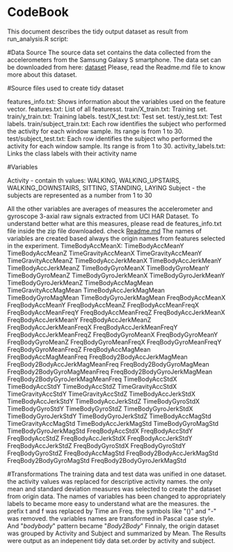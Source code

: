 CodeBook
==============
This document describes the tidy output dataset as result from run_analysis.R script:

#Data Source
The source data set contains the data collected from the accelerometers from the Samsung Galaxy S smartphone. The data set can be downloaded from here: [dataset](https://d396qusza40orc.cloudfront.net/getdata%2Fprojectfiles%2FUCI%20HAR%20Dataset.zip)
Please, read the Readme.md file to know more about this dataset.

#Source files used to create tidy dataset

features_info.txt: Shows information about the variables used on the feature vector.
features.txt: List of all featuresst.
train/X_train.txt: Training set.
train/y_train.txt: Training labels.
test/X_test.txt: Test set.
test/y_test.txt: Test labels.
train/subject_train.txt: Each row identifies the subject who performed the activity for each window sample. Its range is from 1 to 30. 
test/subject_test.txt: Each row identifies the subject who performed the activity for each window sample. Its range is from 1 to 30.
activity_labels.txt: Links the class labels with their activity name

#Variables

Activity - contain th values: WALKING, WALKING_UPSTAIRS, WALKING_DOWNSTAIRS, SITTING, STANDING, LAYING
Subject - the subjects are represented as a number from 1 to 30

All the other variables are averages of measures the accelerometer and gyroscope 3-axial raw signals extracted from UCI HAR Dataset.
To understand better what are this measures, please read de features_info.txt file inside the zip file downloaded. check [Readme.md](https://github.com/lglima2015/cleaning_data_project/blob/master/README.md)
The names of variables are created based always the origin names from features selected in the experiment.
TimeBodyAccMeanX: 
TimeBodyAccMeanY
TimeBodyAccMeanZ
TimeGravityAccMeanX
TimeGravityAccMeanY
TimeGravityAccMeanZ
TimeBodyAccJerkMeanX
TimeBodyAccJerkMeanY
TimeBodyAccJerkMeanZ
TimeBodyGyroMeanX
TimeBodyGyroMeanY
TimeBodyGyroMeanZ
TimeBodyGyroJerkMeanX
TimeBodyGyroJerkMeanY
TimeBodyGyroJerkMeanZ
TimeBodyAccMagMean
TimeGravityAccMagMean
TimeBodyAccJerkMagMean
TimeBodyGyroMagMean
TimeBodyGyroJerkMagMean
FreqBodyAccMeanX
FreqBodyAccMeanY
FreqBodyAccMeanZ
FreqBodyAccMeanFreqX
FreqBodyAccMeanFreqY
FreqBodyAccMeanFreqZ
FreqBodyAccJerkMeanX
FreqBodyAccJerkMeanY
FreqBodyAccJerkMeanZ
FreqBodyAccJerkMeanFreqX
FreqBodyAccJerkMeanFreqY
FreqBodyAccJerkMeanFreqZ
FreqBodyGyroMeanX
FreqBodyGyroMeanY
FreqBodyGyroMeanZ
FreqBodyGyroMeanFreqX
FreqBodyGyroMeanFreqY
FreqBodyGyroMeanFreqZ
FreqBodyAccMagMean
FreqBodyAccMagMeanFreq
FreqBody2BodyAccJerkMagMean
FreqBody2BodyAccJerkMagMeanFreq
FreqBody2BodyGyroMagMean
FreqBody2BodyGyroMagMeanFreq
FreqBody2BodyGyroJerkMagMean
FreqBody2BodyGyroJerkMagMeanFreq
TimeBodyAccStdX
TimeBodyAccStdY
TimeBodyAccStdZ
TimeGravityAccStdX
TimeGravityAccStdY
TimeGravityAccStdZ
TimeBodyAccJerkStdX
TimeBodyAccJerkStdY
TimeBodyAccJerkStdZ
TimeBodyGyroStdX
TimeBodyGyroStdY
TimeBodyGyroStdZ
TimeBodyGyroJerkStdX
TimeBodyGyroJerkStdY
TimeBodyGyroJerkStdZ
TimeBodyAccMagStd
TimeGravityAccMagStd
TimeBodyAccJerkMagStd
TimeBodyGyroMagStd
TimeBodyGyroJerkMagStd
FreqBodyAccStdX
FreqBodyAccStdY
FreqBodyAccStdZ
FreqBodyAccJerkStdX
FreqBodyAccJerkStdY
FreqBodyAccJerkStdZ
FreqBodyGyroStdX
FreqBodyGyroStdY
FreqBodyGyroStdZ
FreqBodyAccMagStd
FreqBody2BodyAccJerkMagStd
FreqBody2BodyGyroMagStd
FreqBody2BodyGyroJerkMagStd

#Transformations
The training data and test data was unified in one dataset.
the activity values was replaced for descriptive activity names.
the only mean and standard deviation measures was selected to create the dataset from origin data.
The names of variables has been changed to appropriately labels to became more easy to understand what are the measures.
the prefix t and f was replaced by Time an Freq.
the symbols like "()" and "-" was removed.
the variables names are transformed in Pascal case style.
And "*bodybody*" pattern became "*Body2Body*"
Finnaly, the origin dataset was grouped by Activity and Subject and summarized by Mean.
The Results were output as an indepenent tidy data set.order by activity and subject.



